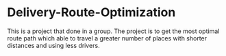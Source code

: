 # Delivery-Route-Optimization
This is a project that done in a group. The project is to get the most optimal route path which able to travel a greater number of places with shorter distances and using less drivers.
